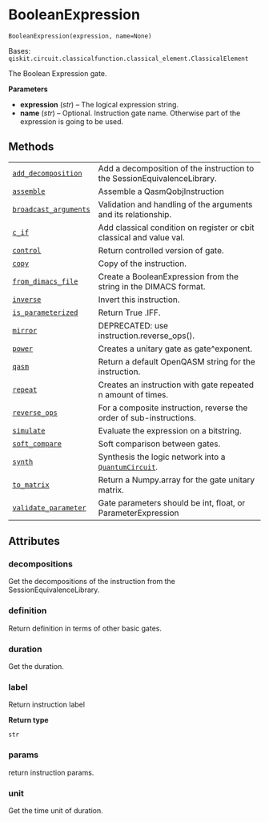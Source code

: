 # BooleanExpression

<span id="undefined" />

`BooleanExpression(expression, name=None)`

Bases: `qiskit.circuit.classicalfunction.classical_element.ClassicalElement`

The Boolean Expression gate.

**Parameters**

*   **expression** (*str*) – The logical expression string.
*   **name** (*str*) – Optional. Instruction gate name. Otherwise part of the expression is going to be used.

## Methods

|                                                                                                                                                                                                                                                 |                                                                                                                                                     |
| ----------------------------------------------------------------------------------------------------------------------------------------------------------------------------------------------------------------------------------------------- | --------------------------------------------------------------------------------------------------------------------------------------------------- |
| [`add_decomposition`](qiskit.circuit.classicalfunction.BooleanExpression.add_decomposition#qiskit.circuit.classicalfunction.BooleanExpression.add_decomposition "qiskit.circuit.classicalfunction.BooleanExpression.add_decomposition")         | Add a decomposition of the instruction to the SessionEquivalenceLibrary.                                                                            |
| [`assemble`](qiskit.circuit.classicalfunction.BooleanExpression.assemble#qiskit.circuit.classicalfunction.BooleanExpression.assemble "qiskit.circuit.classicalfunction.BooleanExpression.assemble")                                             | Assemble a QasmQobjInstruction                                                                                                                      |
| [`broadcast_arguments`](qiskit.circuit.classicalfunction.BooleanExpression.broadcast_arguments#qiskit.circuit.classicalfunction.BooleanExpression.broadcast_arguments "qiskit.circuit.classicalfunction.BooleanExpression.broadcast_arguments") | Validation and handling of the arguments and its relationship.                                                                                      |
| [`c_if`](qiskit.circuit.classicalfunction.BooleanExpression.c_if#qiskit.circuit.classicalfunction.BooleanExpression.c_if "qiskit.circuit.classicalfunction.BooleanExpression.c_if")                                                             | Add classical condition on register or cbit classical and value val.                                                                                |
| [`control`](qiskit.circuit.classicalfunction.BooleanExpression.control#qiskit.circuit.classicalfunction.BooleanExpression.control "qiskit.circuit.classicalfunction.BooleanExpression.control")                                                 | Return controlled version of gate.                                                                                                                  |
| [`copy`](qiskit.circuit.classicalfunction.BooleanExpression.copy#qiskit.circuit.classicalfunction.BooleanExpression.copy "qiskit.circuit.classicalfunction.BooleanExpression.copy")                                                             | Copy of the instruction.                                                                                                                            |
| [`from_dimacs_file`](qiskit.circuit.classicalfunction.BooleanExpression.from_dimacs_file#qiskit.circuit.classicalfunction.BooleanExpression.from_dimacs_file "qiskit.circuit.classicalfunction.BooleanExpression.from_dimacs_file")             | Create a BooleanExpression from the string in the DIMACS format.                                                                                    |
| [`inverse`](qiskit.circuit.classicalfunction.BooleanExpression.inverse#qiskit.circuit.classicalfunction.BooleanExpression.inverse "qiskit.circuit.classicalfunction.BooleanExpression.inverse")                                                 | Invert this instruction.                                                                                                                            |
| [`is_parameterized`](qiskit.circuit.classicalfunction.BooleanExpression.is_parameterized#qiskit.circuit.classicalfunction.BooleanExpression.is_parameterized "qiskit.circuit.classicalfunction.BooleanExpression.is_parameterized")             | Return True .IFF.                                                                                                                                   |
| [`mirror`](qiskit.circuit.classicalfunction.BooleanExpression.mirror#qiskit.circuit.classicalfunction.BooleanExpression.mirror "qiskit.circuit.classicalfunction.BooleanExpression.mirror")                                                     | DEPRECATED: use instruction.reverse\_ops().                                                                                                         |
| [`power`](qiskit.circuit.classicalfunction.BooleanExpression.power#qiskit.circuit.classicalfunction.BooleanExpression.power "qiskit.circuit.classicalfunction.BooleanExpression.power")                                                         | Creates a unitary gate as gate^exponent.                                                                                                            |
| [`qasm`](qiskit.circuit.classicalfunction.BooleanExpression.qasm#qiskit.circuit.classicalfunction.BooleanExpression.qasm "qiskit.circuit.classicalfunction.BooleanExpression.qasm")                                                             | Return a default OpenQASM string for the instruction.                                                                                               |
| [`repeat`](qiskit.circuit.classicalfunction.BooleanExpression.repeat#qiskit.circuit.classicalfunction.BooleanExpression.repeat "qiskit.circuit.classicalfunction.BooleanExpression.repeat")                                                     | Creates an instruction with gate repeated n amount of times.                                                                                        |
| [`reverse_ops`](qiskit.circuit.classicalfunction.BooleanExpression.reverse_ops#qiskit.circuit.classicalfunction.BooleanExpression.reverse_ops "qiskit.circuit.classicalfunction.BooleanExpression.reverse_ops")                                 | For a composite instruction, reverse the order of sub-instructions.                                                                                 |
| [`simulate`](qiskit.circuit.classicalfunction.BooleanExpression.simulate#qiskit.circuit.classicalfunction.BooleanExpression.simulate "qiskit.circuit.classicalfunction.BooleanExpression.simulate")                                             | Evaluate the expression on a bitstring.                                                                                                             |
| [`soft_compare`](qiskit.circuit.classicalfunction.BooleanExpression.soft_compare#qiskit.circuit.classicalfunction.BooleanExpression.soft_compare "qiskit.circuit.classicalfunction.BooleanExpression.soft_compare")                             | Soft comparison between gates.                                                                                                                      |
| [`synth`](qiskit.circuit.classicalfunction.BooleanExpression.synth#qiskit.circuit.classicalfunction.BooleanExpression.synth "qiskit.circuit.classicalfunction.BooleanExpression.synth")                                                         | Synthesis the logic network into a [`QuantumCircuit`](qiskit.circuit.QuantumCircuit#qiskit.circuit.QuantumCircuit "qiskit.circuit.QuantumCircuit"). |
| [`to_matrix`](qiskit.circuit.classicalfunction.BooleanExpression.to_matrix#qiskit.circuit.classicalfunction.BooleanExpression.to_matrix "qiskit.circuit.classicalfunction.BooleanExpression.to_matrix")                                         | Return a Numpy.array for the gate unitary matrix.                                                                                                   |
| [`validate_parameter`](qiskit.circuit.classicalfunction.BooleanExpression.validate_parameter#qiskit.circuit.classicalfunction.BooleanExpression.validate_parameter "qiskit.circuit.classicalfunction.BooleanExpression.validate_parameter")     | Gate parameters should be int, float, or ParameterExpression                                                                                        |

## Attributes

<span id="undefined" />

### decompositions

Get the decompositions of the instruction from the SessionEquivalenceLibrary.

<span id="undefined" />

### definition

Return definition in terms of other basic gates.

<span id="undefined" />

### duration

Get the duration.

<span id="undefined" />

### label

Return instruction label

**Return type**

`str`

<span id="undefined" />

### params

return instruction params.

<span id="undefined" />

### unit

Get the time unit of duration.
